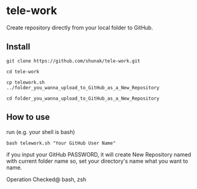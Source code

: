 # tele-work
Create repository directly from your local folder to GitHub.

## Install
```
git clone https://github.com/shunak/tele-work.git
```
```
cd tele-work
```
```
cp telework.sh ../folder_you_wanna_upload_to_GitHub_as_a_New_Repository
```
```
cd folder_you_wanna_upload_to_GitHub_as_a_New_Repository
```
## How to use
run (e.g. your shell is bash)
```
bash telework.sh "Your GitHub User Name"
```
if you input your GitHub PASSWORD, it will create New Repository
named with current folder name so, set your directory's name
what you want to name.

Operation Checked@ bash, zsh



